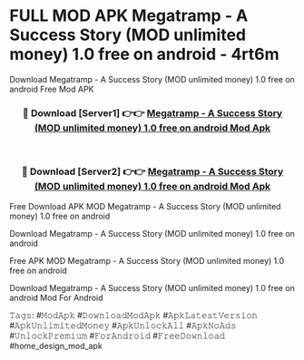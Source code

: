 # FULL MOD APK Megatramp - A Success Story (MOD unlimited money) 1.0 free on android - 4rt6m
Download Megatramp - A Success Story (MOD unlimited money) 1.0 free on android Free Mod APK

<div align="center">
<h3>🔴 Download [Server1] 👉👉 <a href="https://apk-comot.site?title=Megatramp_-_A_Success_Story_(MOD_unlimited_money)_1.0_free_on_android">Megatramp - A Success Story (MOD unlimited money) 1.0 free on android Mod Apk</a></h3><br>

<h3>🔴 Download [Server2] 👉👉 <a href="https://apk-comot.site?title=Megatramp_-_A_Success_Story_(MOD_unlimited_money)_1.0_free_on_android">Megatramp - A Success Story (MOD unlimited money) 1.0 free on android Mod Apk</a></h3>
</div>


Free Download APK MOD Megatramp - A Success Story (MOD unlimited money) 1.0 free on android

Download Megatramp - A Success Story (MOD unlimited money) 1.0 free on android 

Free APK MOD Megatramp - A Success Story (MOD unlimited money) 1.0 free on android 

Download Megatramp - A Success Story (MOD unlimited money) 1.0 free on android Mod For Android

𝚃𝚊𝚐𝚜: #𝙼𝚘𝚍𝙰𝚙𝚔 #𝙳𝚘𝚠𝚗𝚕𝚘𝚊𝚍𝙼𝚘𝚍𝙰𝚙𝚔 #𝙰𝚙𝚔𝙻𝚊𝚝𝚎𝚜𝚝𝚅𝚎𝚛𝚜𝚒𝚘𝚗 #𝙰𝚙𝚔𝚄𝚗𝚕𝚒𝚖𝚒𝚝𝚎𝚍𝙼𝚘𝚗𝚎𝚢 #𝙰𝚙𝚔𝚄𝚗𝚕𝚘𝚌𝚔𝙰𝚕𝚕 #𝙰𝚙𝚔𝙽𝚘𝙰𝚍𝚜 #𝚄𝚗𝚕𝚘𝚌𝚔𝙿𝚛𝚎𝚖𝚒𝚞𝚖 #𝙵𝚘𝚛𝙰𝚗𝚍𝚛𝚘𝚒𝚍 #𝙵𝚛𝚎𝚎𝙳𝚘𝚠𝚗𝚕𝚘𝚊𝚍 #home_design_mod_apk